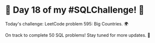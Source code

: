 # 🚀 Day 18 of my #SQLChallenge! 🚀

Today's challenge: LeetCode problem 595: Big Countries. 🌍

On track to complete 50 SQL problems! Stay tuned for more updates. 💪
